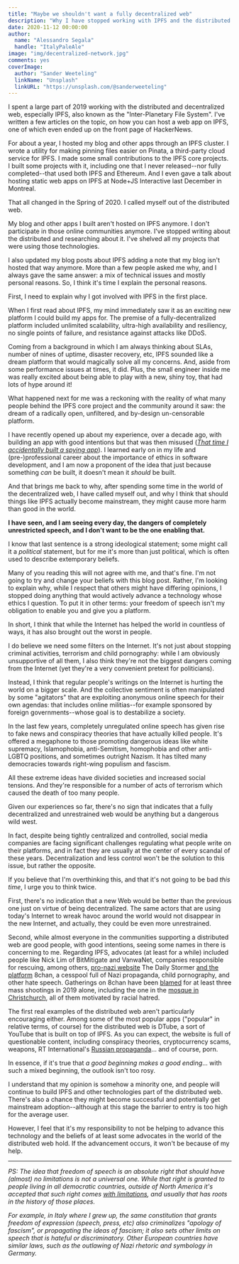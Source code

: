 ```yaml
---
title: "Maybe we shouldn't want a fully decentralized web"
description: "Why I have stopped working with IPFS and the distributed web"
date: 2020-11-12 00:00:00
author:
  name: "Alessandro Segala"
  handle: "ItalyPaleAle"
image: "img/decentralized-network.jpg" 
comments: yes
coverImage:
  author: "Sander Weeteling"
  linkName: "Unsplash"
  linkURL: "https://unsplash.com/@sanderweeteling"
---
```


I spent a large part of 2019 working with the distributed and decentralized web, especially IPFS, also known as the "Inter-Planetary File System". I've written a few articles on the topic, on how you can host a web app on IPFS, one of which even ended up on the front page of HackerNews.

For about a year, I hosted my blog and other apps through an IPFS cluster. I wrote a utility for making pinning files easier on Pinata, a third-party cloud service for IPFS. I made some small contributions to the IPFS core projects. I built some projects with it, including one that I never released--nor fully completed--that used both IPFS and Ethereum. And I even gave a talk about hosting static web apps on IPFS at Node+JS Interactive last December in Montreal.

That all changed in the Spring of 2020. I called myself out of the distributed web.

My blog and other apps I built aren't hosted on IPFS anymore. I don't participate in those online communities anymore. I've stopped writing about the distributed and researching about it. I've shelved all my projects that were using those technologies.

I also updated my blog posts about IPFS adding a note that my blog isn't hosted that way anymore. More than a few people asked me why, and I always gave the same answer: a mix of technical issues and mostly personal reasons. So, I think it's time I explain the personal reasons.

First, I need to explain why I got involved with IPFS in the first place.

When I first read about IPFS, my mind immediately saw it as an exciting new platform I could build my apps for. The premise of a fully-decentralized platform included unlimited scalability, ultra-high availability and resiliency, no single points of failure, and resistance against attacks like DDoS.

Coming from a background in which I am always thinking about SLAs, number of nines of uptime, disaster recovery, etc, IPFS sounded like a dream platform that would magically solve all my concerns. And, aside from some performance issues at times, it did. Plus, the small engineer inside me was really excited about being able to play with a new, shiny toy, that had lots of hype around it!

What happened next for me was a reckoning with the reality of what many people behind the IPFS core project and the community around it saw: the dream of a radically open, unfiltered, and by-design un-censorable platform.

I have recently opened up about my experience, over a decade ago, with building an app with good intentions but that was then misused ([*That time I accidentally built a spying app*](https://medium.com/the-innovation/that-time-i-accidentally-built-a-spying-app-79232f23f3c2)). I learned early on in my life and (pre-)professional career about the importance of ethics in software development, and I am now a proponent of the idea that just because something *can* be built, it doesn't mean it *should* be built.

And that brings me back to why, after spending some time in the world of the decentralized web, I have called myself out, and why I think that should things like IPFS actually become mainstream, they might cause more harm than good in the world.

**I have seen, and I am seeing every day, the dangers of completely unrestricted speech, and I don't want to be the one enabling that.**

I know that last sentence is a strong ideological statement; some might call it a *political* statement, but for me it's more than just political, which is often used to describe extemporary beliefs.

Many of you reading this will not agree with me, and that's fine. I'm not going to try and change your beliefs with this blog post. Rather, I'm looking to explain why, while I respect that others might have differing opinions, I stopped doing anything that would actively advance a technology whose ethics I question. To put it in other terms: your freedom of speech isn't my obligation to enable you and give you a platform.

In short, I think that while the Internet has helped the world in countless of ways, it has also brought out the worst in people.

I do believe we need some filters on the Internet. It's not just about stopping criminal activities, terrorism and child pornography: while I am obviously unsupportive of all them, I also think they're not the biggest dangers coming from the Internet (yet they're a very convenient pretext for politicians).

Instead, I think that regular people's writings on the Internet is hurting the world on a bigger scale. And the collective sentiment is often manipulated by some "agitators" that are exploiting anonymous online speech for their own agendas: that includes online militias--for example sponsored by foreign governments--whose goal is to destabilize a society.

In the last few years, completely unregulated online speech has given rise to fake news and conspiracy theories that have actually killed people. It's offered a megaphone to those promoting dangerous ideas like white supremacy, Islamophobia, anti-Semitism, homophobia and other anti-LGBTQ positions, and sometimes outright Nazism. It has tilted many democracies towards right-wing populism and fascism.

All these extreme ideas have divided societies and increased social tensions. And they're responsible for a number of acts of terrorism which caused the death of too many people.

Given our experiences so far, there's no sign that indicates that a fully decentralized and unrestrained web would be anything but a dangerous wild west.

In fact, despite being tightly centralized and controlled, social media companies are facing significant challenges regulating what people write on their platforms, and in fact they are usually at the center of every scandal of these years. Decentralization and less control won't be the solution to this issue, but rather the opposite.

If you believe that I'm overthinking this, and that it's not going to be bad *this time*, I urge you to think twice.

First, there's no indication that a new Web would be better than the previous one just on virtue of being decentralized. The same actors that are using today's Internet to wreak havoc around the world would not disappear in the new Internet, and actually, they could be even more unrestrained.

Second, while almost everyone in the communities supporting a distributed web are good people, with good intentions, seeing some names in there is concerning to me. Regarding IPFS, advocates (at least for a while) included people like Nick Lim of BitMitigate and VanwaNet, companies responsible for rescuing, among others, [pro-nazi website](https://www.geekwire.com/2017/seattles-bitmitigate-now-protecting-pro-nazi-site-daily-stormer-web-attacks/) The Daily Stormer [and the platform](https://arstechnica.com/information-technology/2019/11/breaking-the-law-how-8chan-or-8kun-got-briefly-back-online/) 8chan, a cesspool full of Nazi propaganda, child pornography, and other hate speech. Gatherings on 8chan have been [blamed](https://en.wikipedia.org/wiki/8chan#2019_shootings) for at least three mass shootings in 2019 alone, including the one in the [mosque in Christchurch](https://time.com/5648479/8chan-ban-new-zealand/), all of them motivated by racial hatred.

The first real examples of the distributed web aren't particularly encouraging either. Among some of the most popular apps ("popular" in relative terms, of course) for the distributed web is DTube, a sort of YouTube that is built on top of IPFS. As you can expect, the website is full of questionable content, including conspiracy theories, cryptocurrency scams, weapons, RT International's [Russian propaganda](https://www.theguardian.com/commentisfree/2019/jul/26/russia-disinformation-rt-nuanced-online-ofcom-fine)... and of course, porn.

In essence, if it's true that *a good beginning makes a good ending*... with such a mixed beginning, the outlook isn't too rosy.

I understand that my opinion is somehow a minority one, and people will continue to build IPFS and other technologies part of the distributed web. There's also a chance they might become successful and potentially get mainstream adoption--although at this stage the barrier to entry is too high for the average user.

However, I feel that it's my responsibility to not be helping to advance this technology and the beliefs of at least some advocates in the world of the distributed web hold. If the advancement occurs, it won't be because of my help.

---

*PS: The idea that freedom of speech is an absolute right that should have (almost) no limitations is not a universal one. While that right is granted to people living in all democratic countries, outside of North America it's accepted that such right comes [with limitations](https://www.nytimes.com/2019/08/06/world/europe/el-paso-shooting-freedom-of-speech.html), and usually that has roots in the history of those places.*

*For example, in Italy where I grew up, the same constitution that grants freedom of expression (speech, press, etc) also criminalizes "apology of fascism", or propagating the ideas of fascism; it also sets other limits on speech that is hateful or discriminatory. Other European countries have similar laws, such as the outlawing of Nazi rhetoric and symbology in Germany.*
